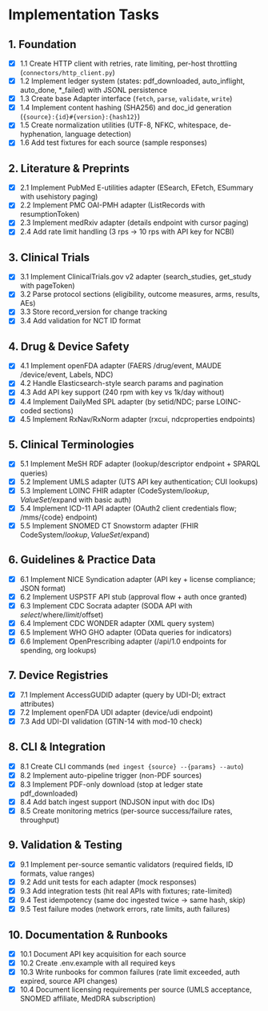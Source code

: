 # Implementation Tasks

## 1. Foundation

- [x] 1.1 Create HTTP client with retries, rate limiting, per-host throttling (`connectors/http_client.py`)
- [x] 1.2 Implement ledger system (states: pdf_downloaded, auto_inflight, auto_done, *_failed) with JSONL persistence
- [x] 1.3 Create base Adapter interface (`fetch`, `parse`, `validate`, `write`)
- [x] 1.4 Implement content hashing (SHA256) and doc_id generation (`{source}:{id}#{version}:{hash12}`)
- [x] 1.5 Create normalization utilities (UTF-8, NFKC, whitespace, de-hyphenation, language detection)
- [x] 1.6 Add test fixtures for each source (sample responses)

## 2. Literature & Preprints

- [x] 2.1 Implement PubMed E-utilities adapter (ESearch, EFetch, ESummary with usehistory paging)
- [x] 2.2 Implement PMC OAI-PMH adapter (ListRecords with resumptionToken)
- [x] 2.3 Implement medRxiv adapter (details endpoint with cursor paging)
- [x] 2.4 Add rate limit handling (3 rps → 10 rps with API key for NCBI)

## 3. Clinical Trials

- [x] 3.1 Implement ClinicalTrials.gov v2 adapter (search_studies, get_study with pageToken)
- [x] 3.2 Parse protocol sections (eligibility, outcome measures, arms, results, AEs)
- [x] 3.3 Store record_version for change tracking
- [x] 3.4 Add validation for NCT ID format

## 4. Drug & Device Safety

- [x] 4.1 Implement openFDA adapter (FAERS /drug/event, MAUDE /device/event, Labels, NDC)
- [x] 4.2 Handle Elasticsearch-style search params and pagination
- [x] 4.3 Add API key support (240 rpm with key vs 1k/day without)
- [x] 4.4 Implement DailyMed SPL adapter (by setid/NDC; parse LOINC-coded sections)
- [x] 4.5 Implement RxNav/RxNorm adapter (rxcui, ndcproperties endpoints)

## 5. Clinical Terminologies

- [x] 5.1 Implement MeSH RDF adapter (lookup/descriptor endpoint + SPARQL queries)
- [x] 5.2 Implement UMLS adapter (UTS API key authentication; CUI lookups)
- [x] 5.3 Implement LOINC FHIR adapter (CodeSystem/$lookup, ValueSet/$expand with basic auth)
- [x] 5.4 Implement ICD-11 API adapter (OAuth2 client credentials flow; /mms/{code} endpoint)
- [x] 5.5 Implement SNOMED CT Snowstorm adapter (FHIR CodeSystem/$lookup, ValueSet/$expand)

## 6. Guidelines & Practice Data

- [x] 6.1 Implement NICE Syndication adapter (API key + license compliance; JSON format)
- [x] 6.2 Implement USPSTF API stub (approval flow + auth once granted)
- [x] 6.3 Implement CDC Socrata adapter (SODA API with $select/$where/$limit/$offset)
- [x] 6.4 Implement CDC WONDER adapter (XML query system)
- [x] 6.5 Implement WHO GHO adapter (OData queries for indicators)
- [x] 6.6 Implement OpenPrescribing adapter (/api/1.0 endpoints for spending, org lookups)

## 7. Device Registries

- [x] 7.1 Implement AccessGUDID adapter (query by UDI-DI; extract attributes)
- [x] 7.2 Implement openFDA UDI adapter (device/udi endpoint)
- [x] 7.3 Add UDI-DI validation (GTIN-14 with mod-10 check)

## 8. CLI & Integration

- [x] 8.1 Create CLI commands (`med ingest {source} --{params} --auto`)
- [x] 8.2 Implement auto-pipeline trigger (non-PDF sources)
- [x] 8.3 Implement PDF-only download (stop at ledger state pdf_downloaded)
- [x] 8.4 Add batch ingest support (NDJSON input with doc IDs)
- [x] 8.5 Create monitoring metrics (per-source success/failure rates, throughput)

## 9. Validation & Testing

- [x] 9.1 Implement per-source semantic validators (required fields, ID formats, value ranges)
- [x] 9.2 Add unit tests for each adapter (mock responses)
- [x] 9.3 Add integration tests (hit real APIs with fixtures; rate-limited)
- [x] 9.4 Test idempotency (same doc ingested twice → same hash, skip)
- [x] 9.5 Test failure modes (network errors, rate limits, auth failures)

## 10. Documentation & Runbooks

- [x] 10.1 Document API key acquisition for each source
- [x] 10.2 Create .env.example with all required keys
- [x] 10.3 Write runbooks for common failures (rate limit exceeded, auth expired, source API changes)
- [x] 10.4 Document licensing requirements per source (UMLS acceptance, SNOMED affiliate, MedDRA subscription)
